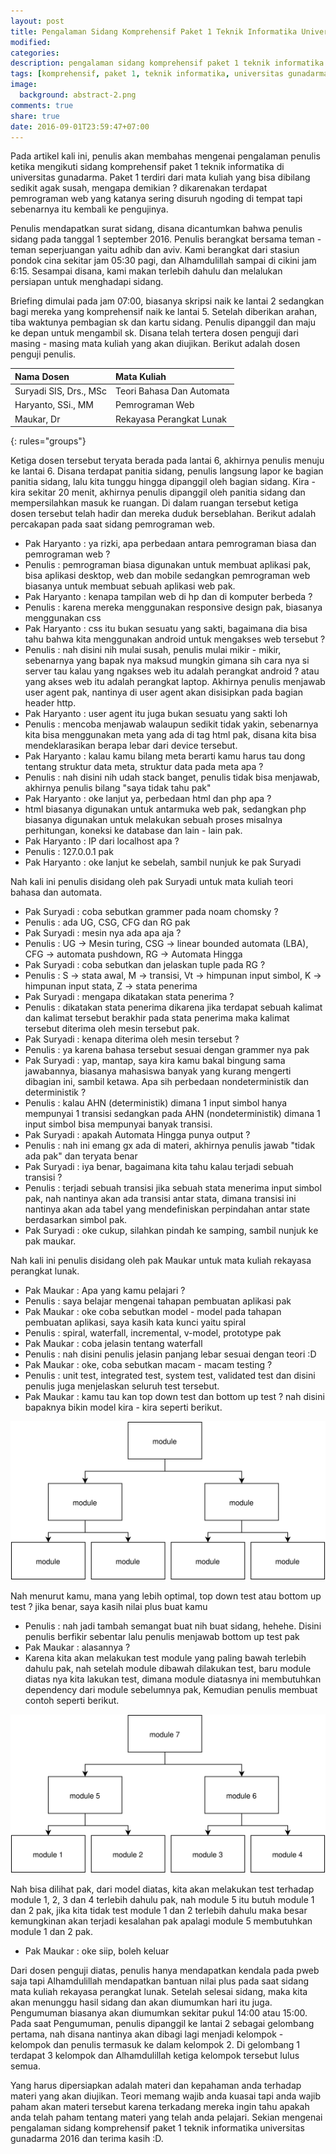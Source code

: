 ```yaml
---
layout: post
title: Pengalaman Sidang Komprehensif Paket 1 Teknik Informatika Universitas Gunadarma 2016
modified:
categories:
description: pengalaman sidang komprehensif paket 1 teknik informatika universitas gunadarma 2016
tags: [komprehensif, paket 1, teknik informatika, universitas gunadarma, 2016]
image:
  background: abstract-2.png
comments: true
share: true
date: 2016-09-01T23:59:47+07:00
---
```


Pada artikel kali ini, penulis akan membahas mengenai pengalaman penulis ketika mengikuti sidang komprehensif paket 1 teknik informatika di universitas gunadarma. Paket 1 terdiri dari mata kuliah yang bisa dibilang sedikit agak susah, mengapa demikian ? dikarenakan terdapat pemrograman web yang katanya sering disuruh ngoding di tempat tapi sebenarnya itu kembali ke pengujinya.

Penulis mendapatkan surat sidang, disana dicantumkan bahwa penulis sidang pada tanggal 1 september 2016. Penulis berangkat bersama teman - teman seperjuangan yaitu adhib dan aviv. Kami berangkat dari stasiun pondok cina sekitar jam 05:30 pagi, dan Alhamdulillah sampai di cikini jam 6:15. Sesampai disana, kami makan terlebih dahulu dan melalukan persiapan untuk menghadapi sidang.

Briefing dimulai pada jam 07:00, biasanya skripsi naik ke lantai 2 sedangkan bagi mereka yang komprehensif naik ke lantai 5. Setelah diberikan arahan, tiba waktunya pembagian sk dan kartu sidang. Penulis dipanggil dan maju ke depan untuk mengambil sk. Disana telah tertera dosen penguji dari masing - masing mata kuliah yang akan diujikan. Berikut adalah dosen penguji penulis.

| Nama Dosen            | Mata Kuliah               |
|:----------------------|:--------------------------|
|Suryadi SIS, Drs., MSc | Teori Bahasa Dan Automata |
|Haryanto, SSi., MM     | Pemrograman Web           |
|Maukar, Dr             | Rekayasa Perangkat Lunak  |
{: rules="groups"}

Ketiga dosen tersebut teryata berada pada lantai 6, akhirnya penulis menuju ke lantai 6. Disana terdapat panitia sidang, penulis langsung lapor ke bagian panitia sidang, lalu kita tunggu hingga dipanggil oleh bagian sidang. Kira -kira sekitar 20 menit, akhirnya penulis dipanggil oleh panitia sidang dan mempersilahkan masuk ke ruangan. Di dalam ruangan tersebut ketiga dosen tersebut telah hadir dan mereka duduk berseblahan. Berikut adalah percakapan pada saat sidang pemrograman web.

* Pak Haryanto : ya rizki, apa perbedaan antara pemrograman biasa dan pemrograman web ?
* Penulis : pemrograman biasa digunakan untuk membuat aplikasi pak, bisa aplikasi desktop, web dan mobile sedangkan pemrograman web biasanya untuk membuat sebuah aplikasi web pak.
* Pak Haryanto : kenapa tampilan web di hp dan di komputer berbeda ?
* Penulis : karena mereka menggunakan responsive design pak, biasanya menggunakan css
* Pak Haryanto : css itu bukan sesuatu yang sakti, bagaimana dia bisa tahu bahwa kita menggunakan android untuk mengakses web tersebut ?
* Penulis : nah disini nih mulai susah, penulis mulai mikir - mikir, sebenarnya yang bapak nya maksud mungkin gimana sih cara nya si server tau kalau yang ngakses web itu adalah perangkat android ? atau yang akses web itu adalah perangkat laptop. Akhirnya penulis menjawab user agent pak, nantinya di user agent akan disisipkan pada bagian header http.
* Pak Haryanto : user agent itu juga bukan sesuatu yang sakti loh
* Penulis : mencoba menjawab walaupun sedikit tidak yakin, sebenarnya kita bisa menggunakan meta yang ada di tag html pak, disana kita bisa mendeklarasikan berapa lebar dari device tersebut.
* Pak Haryanto : kalau kamu bilang meta berarti kamu harus tau dong tentang struktur data meta, struktur data pada meta apa ?
* Penulis : nah disini nih udah stack banget, penulis tidak bisa menjawab, akhirnya penulis bilang "saya tidak tahu pak"
* Pak Haryanto : oke lanjut ya, perbedaan html dan php apa ?
* html biasanya digunakan untuk antarmuka web pak, sedangkan php biasanya digunakan untuk melakukan sebuah proses misalnya perhitungan, koneksi ke database dan lain - lain pak.
* Pak Haryanto : IP dari localhost apa ?
* Penulis : 127.0.0.1 pak
* Pak Haryanto : oke lanjut ke sebelah, sambil nunjuk ke pak Suryadi

Nah kali ini penulis disidang oleh pak Suryadi untuk mata kuliah teori bahasa dan automata.

* Pak Suryadi : coba sebutkan grammer pada noam chomsky ?
* Penulis : ada UG, CSG, CFG dan RG pak
* Pak Suryadi : mesin nya ada apa aja ?
* Penulis : UG -> Mesin turing, CSG -> linear bounded automata (LBA), CFG -> automata pushdown, RG -> Automata Hingga
* Pak Suryadi : coba sebutkan dan jelaskan tuple pada RG ?
* Penulis : S -> stata awal, M -> transisi, Vt -> himpunan input simbol, K -> himpunan input stata, Z -> stata penerima
* Pak Suryadi : mengapa dikatakan stata penerima ?
* Penulis : dikatakan stata penerima dikarena jika terdapat sebuah kalimat dan kalimat tersebut berakhir pada stata penerima maka kalimat tersebut diterima oleh mesin tersebut pak.
* Pak Suryadi : kenapa diterima oleh mesin tersebut ?
* Penulis : ya karena bahasa tersebut sesuai dengan grammer nya pak
* Pak Suryadi : yap, mantap, saya kira kamu bakal bingung sama jawabannya, biasanya mahasiswa banyak yang kurang mengerti dibagian ini, sambil ketawa. Apa sih perbedaan nondeterministik dan deterministik ?
* Penulis : kalau AHN (deterministik) dimana 1 input simbol hanya mempunyai 1 transisi sedangkan pada AHN (nondeterministik) dimana 1 input simbol bisa mempunyai banyak transisi.
* Pak Suryadi : apakah Automata Hingga punya output ?
* Penulis : nah ini emang gx ada di materi, akhirnya penulis jawab "tidak ada pak" dan teryata benar
* Pak Suryadi : iya benar, bagaimana kita tahu kalau terjadi sebuah transisi ?
* Penulis : terjadi sebuah transisi jika sebuah stata menerima input simbol pak, nah nantinya akan ada transisi antar stata, dimana transisi ini nantinya akan ada tabel yang mendefiniskan perpindahan antar state berdasarkan simbol pak.
* Pak Suryadi : oke cukup, silahkan pindah ke samping, sambil nunjuk ke pak maukar.

Nah kali ini penulis disidang oleh pak Maukar untuk mata kuliah rekayasa perangkat lunak.

* Pak Maukar : Apa yang kamu pelajari ?
* Penulis : saya belajar mengenai tahapan pembuatan aplikasi pak
* Pak Maukar : oke coba sebutkan model - model pada tahapan pembuatan aplikasi, saya kasih kata kunci yaitu spiral
* Penulis : spiral, waterfall, incremental, v-model, prototype pak
* Pak Maukar : coba jelasin tentang waterfall
* Penulis : nah disini penulis jelasin panjang lebar sesuai dengan teori :D
* Pak Maukar : oke, coba sebutkan macam - macam testing ?
* Penulis : unit test, integrated test, system test, validated test dan disini penulis juga menjelaskan seluruh test tersebut.
* Pak Maukar : kamu tau kan top down test dan bottom up test ? nah disini bapaknya bikin model kira - kira seperti berikut.

![sidang.svg](../images/sidang.svg)

Nah menurut kamu, mana yang lebih optimal, top down test atau bottom up test ? jika benar, saya kasih nilai plus buat kamu

* Penulis : nah jadi tambah semangat buat nih buat sidang, hehehe. Disini penulis berfikir sebentar lalu penulis menjawab bottom up test pak
* Pak Maukar : alasannya ?
* Karena kita akan melakukan test module yang paling bawah terlebih dahulu pak, nah setelah module dibawah dilakukan test, baru module diatas nya kita lakukan test, dimana module diatasnya ini membutuhkan dependency dari module sebelumnya pak, Kemudian penulis membuat contoh seperti berikut.

![sidang2.svg](../images/sidang2.svg)

Nah bisa dilihat pak, dari model diatas, kita akan melakukan test terhadap module 1, 2, 3 dan 4 terlebih dahulu pak, nah module 5 itu butuh module 1 dan 2 pak, jika kita tidak test module 1 dan 2 terlebih dahulu maka besar kemungkinan akan terjadi kesalahan pak apalagi module 5 membutuhkan module 1 dan 2 pak.

* Pak Maukar : oke siip, boleh keluar

Dari dosen penguji diatas, penulis hanya mendapatkan kendala pada pweb saja tapi Alhamdulillah mendapatkan bantuan nilai plus pada saat sidang mata kuliah rekayasa perangkat lunak. Setelah selesai sidang, maka kita akan menunggu hasil sidang dan akan diumumkan hari itu juga. Pengumuman biasanya akan diumumkan sekitar pukul 14:00 atau 15:00. Pada saat Pengumuman, penulis dipanggil ke lantai 2 sebagai gelombang pertama, nah disana nantinya akan dibagi lagi menjadi kelompok - kelompok dan penulis termasuk ke dalam kelompok 2. Di gelombang 1 terdapat 3 kelompok dan Alhamdulillah ketiga kelompok tersebut lulus semua.

Yang harus dipersiapkan adalah materi dan kepahaman anda terhadap materi yang akan diujikan. Teori memang wajib anda kuasai tapi anda wajib paham akan materi tersebut karena terkadang mereka ingin tahu apakah anda telah paham tentang materi yang telah anda pelajari. Sekian mengenai pengalaman sidang komprehensif paket 1 teknik informatika universitas gunadarma 2016 dan terima kasih :D.
